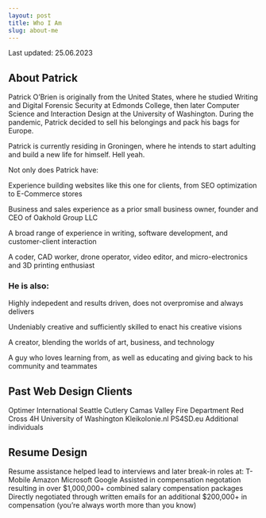 ```yaml
---
layout: post
title: Who I Am
slug: about-me
---
```

Last updated: 25.06.2023
## About Patrick
Patrick O’Brien is originally from the United States, where he studied Writing and Digital Forensic Security at Edmonds College, then later Computer Science and Interaction Design at the University of Washington. During the pandemic, Patrick decided to sell his belongings and pack his bags for Europe.

Patrick is currently residing in Groningen, where he intends to start adulting and build a new life for himself. Hell yeah. 

Not only does Patrick have:

Experience building websites like this one for clients, from SEO optimization to E-Commerce stores

Business and sales experience as a prior small business owner, founder and CEO of Oakhold Group LLC

A broad range of experience in writing, software development, and customer-client interaction

A coder, CAD worker, drone operator, video editor, and micro-electronics and 3D printing enthusiast

### He is also:
Highly indepedent and results driven, does not overpromise and always delivers

Undeniably creative and sufficiently skilled to enact his creative visions

A creator, blending the worlds of art, business, and technology

A guy who loves learning from, as well as educating and giving back to his community and teammates

## Past Web Design Clients
Optimer International
Seattle Cutlery
Camas Valley Fire Department
Red Cross
4H
University of Washington
Kleikolonie.nl
PS4SD.eu
Additional individuals

## Resume Design
Resume assistance helped lead to interviews and later break-in roles at:
T-Mobile
Amazon
Microsoft
Google
Assisted in compensation negotation resulting in over $1,000,000+ combined salary compensation packages
Directly negotiated through written emails for an additional $200,000+ in compensation (you’re always worth more than you know)

